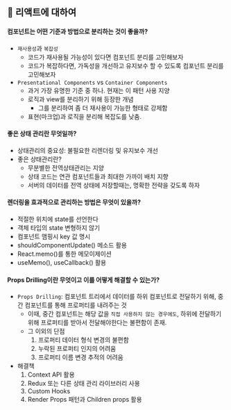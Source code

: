 ## 🖤 리액트에 대하여

#### 컴포넌트는 어떤 기준과 방법으로 분리하는 것이 좋을까?
- `재사용성`과 `복잡성`
    - 코드가 재사용될 가능성이 있다면 컴포넌트 분리를 고민해보자
    - 코드가 복잡하다면, 가독성을 개선하고 유지보수 할 수 있도록 컴포넌트 분리를 고민해보자
- `Presentational Components` vs `Container Components`
    - 과거 가장 유명한 기준 중 하나. 현재는 이 패턴 사용 지양
    - 로직과 view를 분리하기 위해 등장한 개념
        - 그를 분리하여 좀 더 재사용이 가능한 형태로 강제함
    - 표현(마크업)과 로직을 분리해 복잡도를 낮춤. 
    

#### 좋은 상태 관리란 무엇일까?
- 상태관리의 중요성: 불필요한 리렌더링 및 유지보수 개선
- 좋은 상태관리란?
    - 무분별한 전역상태관리는 지양
    - 상태 코드는 연관 컴포넌트들과 최대한 가까이 배치 지향
    - 서버의 데이터를 전역 상태에 저장할때는, 명확한 전략을 갖도록 하자

#### 렌더링을 효과적으로 관리하는 방법은 무엇이 있을까?
- 적절한 위치에 state를 선언한다
- 객체 타입의 state 변형하지 않기
- 컴포넌트 맴핑시 key 값 명시
- shouldComponentUpdate() 메소드 활용
- React.memo()를 통한 메모이제이션
- useMemo(), useCallback() 활용


#### Props Drilling이란 무엇이고 이를 어떻게 해결할 수 있는가?
- `Props Drilling`: 컴포넌트 트리에서 데이터를 하위 컴포넌트로 전달하기 위해, 중간 컴포넌트를 통해 프로퍼티를 내려주는 것
    - 이때, 중간 컴포넌트는 해당 값을 `직접 사용하지 않는 경우에도`, 하위에 전달하기 위해 프로퍼티를 받아서 전달해야한다는 불편함이 존재.
    - 그 이외의 단점
        1. 프로퍼티 데이터 형식 변경의 불편함
        2. 누락된 프로퍼티 인지의 어려움
        3. 프로퍼티 이름 변경 추적의 어려움
- 해결책
    1. Context API 활용
    2. Redux 또는 다른 상태 관리 라이브러리 사용
    3. Custom Hooks
    4. Render Props 패턴과 Children props 활용

